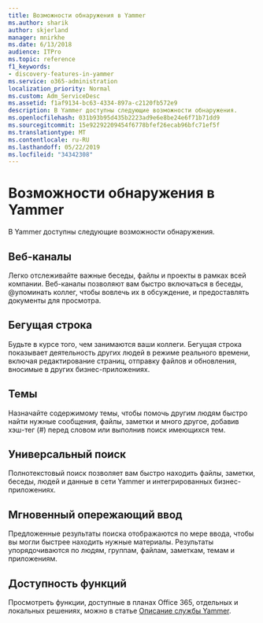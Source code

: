 ```yaml
---
title: Возможности обнаружения в Yammer
ms.author: sharik
author: skjerland
manager: mnirkhe
ms.date: 6/13/2018
audience: ITPro
ms.topic: reference
f1_keywords:
- discovery-features-in-yammer
ms.service: o365-administration
localization_priority: Normal
ms.custom: Adm_ServiceDesc
ms.assetid: f1af9134-bc63-4334-897a-c2120fb572e9
description: В Yammer доступны следующие возможности обнаружения.
ms.openlocfilehash: 031b93b95d435b2223ad9e6e8be24e6f71b71dd9
ms.sourcegitcommit: 15e92292209454f6778bfef26ecab96bfc71ef5f
ms.translationtype: MT
ms.contentlocale: ru-RU
ms.lasthandoff: 05/22/2019
ms.locfileid: "34342308"
---
```

# <a name="discovery-features-in-yammer"></a>Возможности обнаружения в Yammer

В Yammer доступны следующие возможности обнаружения.
  
## <a name="feeds"></a>Веб-каналы
<a name="bkmk_Feeds"> </a>

Легко отслеживайте важные беседы, файлы и проекты в рамках всей компании. Веб-каналы позволяют вам быстро включаться в беседы, @упоминать коллег, чтобы вовлечь их в обсуждение, и предоставлять документы для просмотра.
  
## <a name="ticker"></a>Бегущая строка
<a name="bkmk_Ticker"> </a>

Будьте в курсе того, чем занимаются ваши коллеги. Бегущая строка показывает деятельность других людей в режиме реального времени, включая редактирование страниц, отправку файлов и обновления, вносимые в других бизнес-приложениях.
  
## <a name="topics"></a>Темы
<a name="bkmk_Topics"> </a>

Назначайте содержимому темы, чтобы помочь другим людям быстро найти нужные сообщения, файлы, заметки и много другое, добавив хэш-тег (#) перед словом или выполнив поиск имеющихся тем.
  
## <a name="universal-search"></a>Универсальный поиск
<a name="bkmk_UniversalSearch"> </a>

Полнотекстовый поиск позволяет вам быстро находить файлы, заметки, беседы, людей и данные в сети Yammer и интегрированных бизнес-приложениях.
  
## <a name="instant-type-ahead"></a>Мгновенный опережающий ввод
<a name="bkmk_InstantTypeAhead"> </a>

Предложенные результаты поиска отображаются по мере ввода, чтобы вы могли быстрее находить нужные материалы. Результаты упорядочиваются по людям, группам, файлам, заметкам, темам и приложениям.
  
## <a name="feature-availability"></a>Доступность функций
<a name="bkmk_InstantTypeAhead"> </a>

Просмотреть функции, доступные в планах Office 365, отдельных и локальных решениях, можно в статье [Описание службы Yammer](yammer-service-description.md).
  
  
